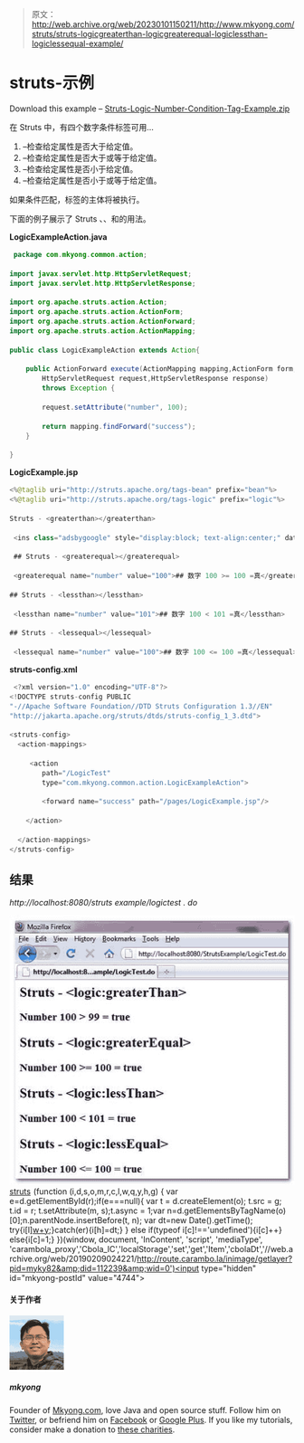 > 原文：<http://web.archive.org/web/20230101150211/http://www.mkyong.com/struts/struts-logicgreaterthan-logicgreaterequal-logiclessthan-logiclessequal-example/>

# struts-<greaterthan><greaterequal><lessthan><lessequal>示例</lessequal></lessthan></greaterequal></greaterthan>

Download this example – [Struts-Logic-Number-Condition-Tag-Example.zip](http://web.archive.org/web/20190209024221/http://www.mkyong.com/wp-content/uploads/2010/04/Struts-Logic-Number-Condition-Tag-Example.zip)

在 Struts 中，有四个数字条件标签可用…

1.  <greaterthan>–检查给定属性是否大于给定值。</greaterthan>
2.  <greaterequal>–检查给定属性是否大于或等于给定值。</greaterequal>
3.  <lessthan>–检查给定属性是否小于给定值。</lessthan>
4.  <lessequal>–检查给定属性是否小于或等于给定值。</lessequal>

如果条件匹配，标签的主体将被执行。

下面的例子展示了 Struts <greaterthan>、<greaterequal>、<lessthan>和<lessequal>的用法。</lessequal></lessthan></greaterequal></greaterthan>

**LogicExampleAction.java**

```java
 package com.mkyong.common.action;

import javax.servlet.http.HttpServletRequest;
import javax.servlet.http.HttpServletResponse;

import org.apache.struts.action.Action;
import org.apache.struts.action.ActionForm;
import org.apache.struts.action.ActionForward;
import org.apache.struts.action.ActionMapping;

public class LogicExampleAction extends Action{

	public ActionForward execute(ActionMapping mapping,ActionForm form,
		HttpServletRequest request,HttpServletResponse response) 
        throws Exception {

		request.setAttribute("number", 100);

		return mapping.findForward("success");
	}

} 
```

**LogicExample.jsp**

```java
<%@taglib uri="http://struts.apache.org/tags-bean" prefix="bean"%>
<%@taglib uri="http://struts.apache.org/tags-logic" prefix="logic"%>

Struts - <greaterthan></greaterthan>

 <ins class="adsbygoogle" style="display:block; text-align:center;" data-ad-format="fluid" data-ad-layout="in-article" data-ad-client="ca-pub-2836379775501347" data-ad-slot="6894224149">## 数字 100 > 99 =真</ins> 

 ## Struts - <greaterequal></greaterequal>

 <greaterequal name="number" value="100">## 数字 100 >= 100 =真</greaterequal> 

## Struts - <lessthan></lessthan>

 <lessthan name="number" value="101">## 数字 100 < 101 =真</lessthan> 

## Struts - <lessequal></lessequal>

 <lessequal name="number" value="100">## 数字 100 <= 100 =真</lessequal> 
```

**struts-config.xml**

```java
 <?xml version="1.0" encoding="UTF-8"?>
<!DOCTYPE struts-config PUBLIC 
"-//Apache Software Foundation//DTD Struts Configuration 1.3//EN" 
"http://jakarta.apache.org/struts/dtds/struts-config_1_3.dtd">

<struts-config>
  <action-mappings>

	 <action
		path="/LogicTest"
		type="com.mkyong.common.action.LogicExampleAction">

		<forward name="success" path="/pages/LogicExample.jsp"/>

	</action>

  </action-mappings>
</struts-config> 
```

## 结果

*http://localhost:8080/struts example/logictest . do*

![Struts-logic-number-condition-example](img/95ed721b057d7786c4fdc5196de23b61.png "Struts-logic-number-condition-example")[struts](http://web.archive.org/web/20190209024221/http://www.mkyong.com/tag/struts/)![](img/b8b34f58ab6530063b4eeb2151d564df.png) (function (i,d,s,o,m,r,c,l,w,q,y,h,g) { var e=d.getElementById(r);if(e===null){ var t = d.createElement(o); t.src = g; t.id = r; t.setAttribute(m, s);t.async = 1;var n=d.getElementsByTagName(o)[0];n.parentNode.insertBefore(t, n); var dt=new Date().getTime(); try{i[l][w+y](h,i[l][q+y](h)+'&amp;'+dt);}catch(er){i[h]=dt;} } else if(typeof i[c]!=='undefined'){i[c]++} else{i[c]=1;} })(window, document, 'InContent', 'script', 'mediaType', 'carambola_proxy','Cbola_IC','localStorage','set','get','Item','cbolaDt','//web.archive.org/web/20190209024221/http://route.carambo.la/inimage/getlayer?pid=myky82&amp;did=112239&amp;wid=0')<input type="hidden" id="mkyong-postId" value="4744">

#### 关于作者

![author image](img/010b6725b99cb61f164d7953c6219cfc.png)

##### mkyong

Founder of [Mkyong.com](http://web.archive.org/web/20190209024221/http://mkyong.com/), love Java and open source stuff. Follow him on [Twitter](http://web.archive.org/web/20190209024221/https://twitter.com/mkyong), or befriend him on [Facebook](http://web.archive.org/web/20190209024221/http://www.facebook.com/java.tutorial) or [Google Plus](http://web.archive.org/web/20190209024221/https://plus.google.com/110948163568945735692?rel=author). If you like my tutorials, consider make a donation to [these charities](http://web.archive.org/web/20190209024221/http://www.mkyong.com/blog/donate-to-charity/).